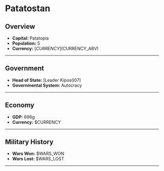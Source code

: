 # Patatostan

## Overview

- **Capital:** Patatopia
- **Population:** 5
- **Currency:** [$CURRENCY] ($CURRENCY_ABV)

---

## Government

- **Head of State:** [Leader Kipos007]
- **Governmental System:** Autocracy

---

## Economy

- **GDP:** 696g
- **Currency:** $CURRENCY

---

## Military History

- **Wars Won:** $WARS_WON
- **Wars Lost:** $WARS_LOST

---

